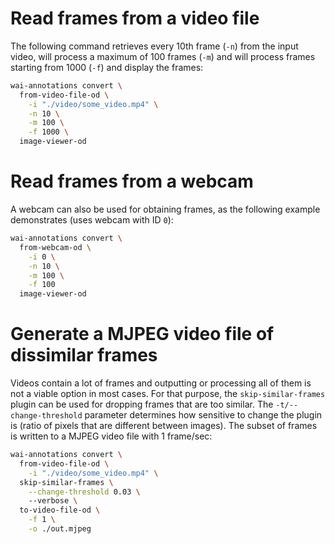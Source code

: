 # Read frames from a video file

The following command retrieves every 10th frame (`-n`) from the input video, 
will process a maximum of 100 frames (`-m`) and will process frames 
starting from 1000 (`-f`) and display the frames:

```bash
wai-annotations convert \
  from-video-file-od \
    -i "./video/some_video.mp4" \
    -n 10 \
    -m 100 \
    -f 1000 \
  image-viewer-od
```

# Read frames from a webcam

A webcam can also be used for obtaining frames, as the following example demonstrates 
(uses webcam with ID `0`): 

```bash
wai-annotations convert \
  from-webcam-od \
    -i 0 \
    -n 10 \
    -m 100 \
    -f 100 
  image-viewer-od
```

# Generate a MJPEG video file of dissimilar frames

Videos contain a lot of frames and outputting or processing all of them is not
a viable option in most cases. For that purpose, the `skip-similar-frames` plugin
can be used for dropping frames that are too similar. The `-t/--change-threshold`
parameter determines how sensitive to change the plugin is (ratio of pixels that 
are different between images). The subset of frames is written to a MJPEG video
file with 1 frame/sec:

```bash
wai-annotations convert \
  from-video-file-od \
    -i "./video/some_video.mp4" \
  skip-similar-frames \
    --change-threshold 0.03 \ 
    --verbose \
  to-video-file-od \
    -f 1 \
    -o ./out.mjpeg
```
